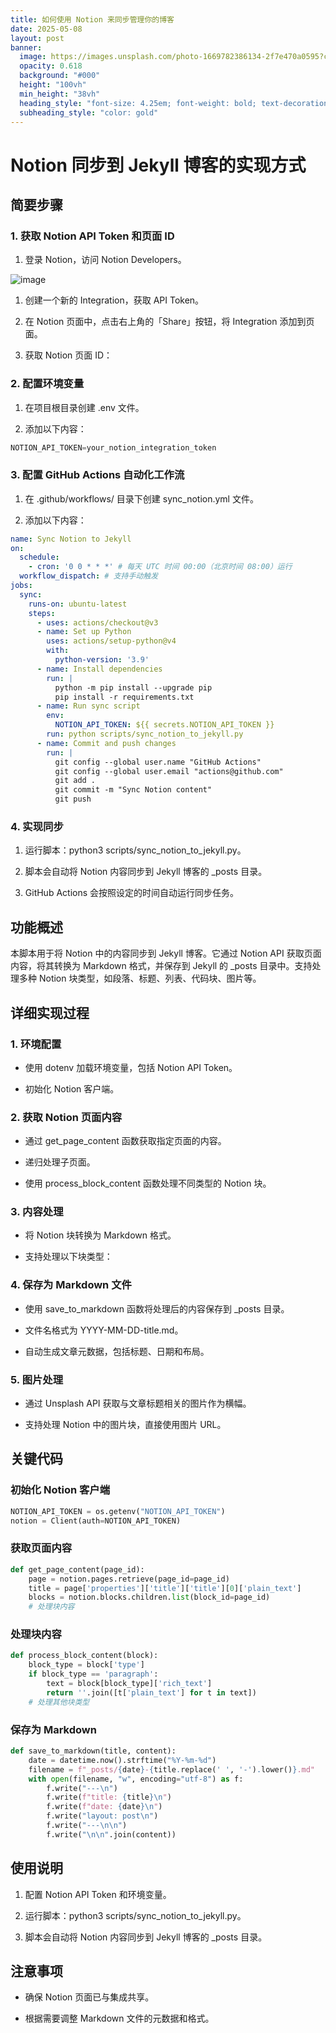 ```yaml
---
title: 如何使用 Notion 来同步管理你的博客
date: 2025-05-08
layout: post
banner:
  image: https://images.unsplash.com/photo-1669782386134-2f7e470a0595?crop=entropy&cs=tinysrgb&fit=max&fm=jpg&ixid=M3w2OTIwMzJ8MHwxfHJhbmRvbXx8fHx8fHx8fDE3NDY3Mjg5OTN8&ixlib=rb-4.1.0&q=80&w=1080
  opacity: 0.618
  background: "#000"
  height: "100vh"
  min_height: "38vh"
  heading_style: "font-size: 4.25em; font-weight: bold; text-decoration: underline"
  subheading_style: "color: gold"
---
```


# Notion 同步到 Jekyll 博客的实现方式

## 简要步骤

### 1. 获取 Notion API Token 和页面 ID

1. 登录 Notion，访问 Notion Developers。

![image](https://prod-files-secure.s3.us-west-2.amazonaws.com/a7a0cc5a-89b9-4cda-8686-1fba0ca52f40/d19c1afe-dea5-4312-9333-786b0ba83054/image.png?X-Amz-Algorithm=AWS4-HMAC-SHA256&X-Amz-Content-Sha256=UNSIGNED-PAYLOAD&X-Amz-Credential=ASIAZI2LB466ZOPRNP3G%2F20250508%2Fus-west-2%2Fs3%2Faws4_request&X-Amz-Date=20250508T182952Z&X-Amz-Expires=3600&X-Amz-Security-Token=IQoJb3JpZ2luX2VjENL%2F%2F%2F%2F%2F%2F%2F%2F%2F%2FwEaCXVzLXdlc3QtMiJHMEUCIQDYGoojoGuCl6rGbq6aEmbhCG1ixLDwXDbxFkjqnzBatwIgIHAEaBlFwugmLBUo2icaCrjOhKMCAzCK80g75mmLRM4q%2FwMIexAAGgw2Mzc0MjMxODM4MDUiDLjNvUksyDBJXfpmCSrcA7%2B8bWmQIYQXiJ5LATyntY%2BPBmTATJ2vf52nf3EPsi2COdX8bv%2B17wpR7FWRLA3eRCIQCDxcefoSjxG7hn3tx2Eoz0hU7O43wAYEOPjnhRAEC2RNkYRGOSoiDDwvt6W1%2BTIg0OW%2B%2FFmpMt2rn3B7xyF%2BY%2Br9%2Buwq1O1Bvjd40DQVQ12R0o1o%2FsmJdR%2FuwMCwj7BcibUfqwoGhQtSn2zt%2Bjnk9WXuj1HgkiHKCWTV5P8sLebsDOXZlXUT1o6oKPqTbA8jGXEFfXHNmB3n%2FEcRyj9DIUzIkFQXwr6vR5SCZAypoPclccYPI1hqj5o9PmutMW2nDU14pYr9mRX0hWGy0cO8rmiFEw7ePRWDnuLhPlnaMz08O1d1XMmy0QuY6XJuNbRmMzB5BHiGZpYYbpSq7if82IR5oR7NmFjbAaT9iziR8ZVXmMrluJUVA1OfI5h1LKVi5opSypjn4eRc6sfTS%2FXuZubH6Ljk9GMwdl435pKKS5BOm%2Bf7sq0W9pm6AVmy7d7eAVtyHt3cUvjDlmj5IlCvVLrp2aYhLmCXJUcwxFbppyVOiZJ8QYlw0j8za4N%2B7LC7rwRYeTKHcNWyweqoZeb%2B4%2FFGx%2B%2BbTDX%2FxpUyuBfpFbdTATwghmXzypGcMNnl88AGOqUBsQTHn0L5YB35%2B3kiK3LrOrWxRZG%2Bj9mFKsC1njVXj6jOjnUUJBDJIKKqX9ie6jaiTgVGRVfLZIt565Yk70JKNlKhVZg2oaIoIswp01z1I19lPCf9YzFcUTCRl6eizUggPUd2FTtP%2BFkbE2%2BocMWVoAH%2BJu9mCkQ%2FA8cJebQxl%2Bv1uOiujucu3jo%2B%2FlwhVi2DxVepxa5R%2BSJht496IChOT4XcsLgu&X-Amz-Signature=e796b4f04706b47638c2fd8be3d6166d833877a67ced68e93d3430021959a82f&X-Amz-SignedHeaders=host&x-id=GetObject)

1. 创建一个新的 Integration，获取 API Token。

1. 在 Notion 页面中，点击右上角的「Share」按钮，将 Integration 添加到页面。

1. 获取 Notion 页面 ID：


### 2. 配置环境变量

1. 在项目根目录创建 .env 文件。

1. 添加以下内容：

```javascript
NOTION_API_TOKEN=your_notion_integration_token
```

### 3. 配置 GitHub Actions 自动化工作流

1. 在 .github/workflows/ 目录下创建 sync_notion.yml 文件。

1. 添加以下内容：

```yaml
name: Sync Notion to Jekyll
on:
  schedule:
    - cron: '0 0 * * *' # 每天 UTC 时间 00:00（北京时间 08:00）运行
  workflow_dispatch: # 支持手动触发
jobs:
  sync:
    runs-on: ubuntu-latest
    steps:
      - uses: actions/checkout@v3
      - name: Set up Python
        uses: actions/setup-python@v4
        with:
          python-version: '3.9'
      - name: Install dependencies
        run: |
          python -m pip install --upgrade pip
          pip install -r requirements.txt
      - name: Run sync script
        env:
          NOTION_API_TOKEN: ${{ secrets.NOTION_API_TOKEN }}
        run: python scripts/sync_notion_to_jekyll.py
      - name: Commit and push changes
        run: |
          git config --global user.name "GitHub Actions"
          git config --global user.email "actions@github.com"
          git add .
          git commit -m "Sync Notion content"
          git push
```

### 4. 实现同步

1. 运行脚本：python3 scripts/sync_notion_to_jekyll.py。

1. 脚本会自动将 Notion 内容同步到 Jekyll 博客的 _posts 目录。

1. GitHub Actions 会按照设定的时间自动运行同步任务。

## 功能概述

本脚本用于将 Notion 中的内容同步到 Jekyll 博客。它通过 Notion API 获取页面内容，将其转换为 Markdown 格式，并保存到 Jekyll 的 _posts 目录中。支持处理多种 Notion 块类型，如段落、标题、列表、代码块、图片等。

## 详细实现过程

### 1. 环境配置

- 使用 dotenv 加载环境变量，包括 Notion API Token。

- 初始化 Notion 客户端。

### 2. 获取 Notion 页面内容

- 通过 get_page_content 函数获取指定页面的内容。

- 递归处理子页面。

- 使用 process_block_content 函数处理不同类型的 Notion 块。

### 3. 内容处理

- 将 Notion 块转换为 Markdown 格式。

- 支持处理以下块类型：


### 4. 保存为 Markdown 文件

- 使用 save_to_markdown 函数将处理后的内容保存到 _posts 目录。

- 文件名格式为 YYYY-MM-DD-title.md。

- 自动生成文章元数据，包括标题、日期和布局。

### 5. 图片处理

- 通过 Unsplash API 获取与文章标题相关的图片作为横幅。

- 支持处理 Notion 中的图片块，直接使用图片 URL。

## 关键代码

### 初始化 Notion 客户端

```python
NOTION_API_TOKEN = os.getenv("NOTION_API_TOKEN")
notion = Client(auth=NOTION_API_TOKEN)
```

### 获取页面内容

```python
def get_page_content(page_id):
    page = notion.pages.retrieve(page_id=page_id)
    title = page['properties']['title']['title'][0]['plain_text']
    blocks = notion.blocks.children.list(block_id=page_id)
    # 处理块内容
```

### 处理块内容

```python
def process_block_content(block):
    block_type = block['type']
    if block_type == 'paragraph':
        text = block[block_type]['rich_text']
        return ''.join([t['plain_text'] for t in text])
    # 处理其他块类型
```

### 保存为 Markdown

```python
def save_to_markdown(title, content):
    date = datetime.now().strftime("%Y-%m-%d")
    filename = f"_posts/{date}-{title.replace(' ', '-').lower()}.md"
    with open(filename, "w", encoding="utf-8") as f:
        f.write("---\n")
        f.write(f"title: {title}\n")
        f.write(f"date: {date}\n")
        f.write("layout: post\n")
        f.write("---\n\n")
        f.write("\n\n".join(content))
```

## 使用说明

1. 配置 Notion API Token 和环境变量。

1. 运行脚本：python3 scripts/sync_notion_to_jekyll.py。

1. 脚本会自动将 Notion 内容同步到 Jekyll 博客的 _posts 目录。

## 注意事项

- 确保 Notion 页面已与集成共享。

- 根据需要调整 Markdown 文件的元数据和格式。